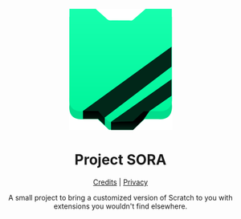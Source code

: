 <div align="center">

![](https://github.com/GitbyteMaster/SORA/blob/main/assets/logo.svg)

# Project SORA

[Credits](https://github.com/GitbyteMaster/SORA/blob/main/notes/Credits.md) | [Privacy](https://github.com/GitbyteMaster/SORA/blob/main/notes/Privacy.md)

A small project to bring a customized version of Scratch to you with extensions you wouldn't find elsewhere.

</div>
